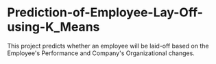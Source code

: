 # Prediction-of-Employee-Lay-Off-using-K_Means
This project predicts whether an employee will be laid-off based on the Employee's Performance and Company's Organizational changes.
